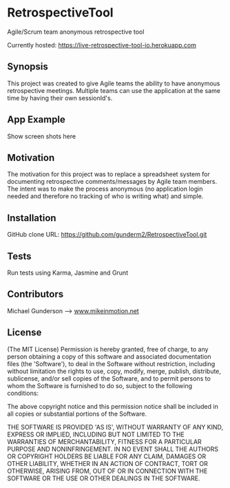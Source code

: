 # RetrospectiveTool
Agile/Scrum team anonymous retrospective tool

Currently hosted: https://live-retrospective-tool-io.herokuapp.com
## Synopsis

This project was created to give Agile teams the ability to have anonymous retrospective meetings. Multiple teams can use the application at the same time by having their own sessionId's.

## App Example

Show screen shots here

## Motivation

The motivation for this project was to replace a spreadsheet system for documenting retrospective comments/messages by Agile team members. The intent was to make the process anonymous (no application login needed and therefore no tracking of who is writing what) and simple.

## Installation

GitHub clone URL: https://github.com/gunderm2/RetrospectiveTool.git

## Tests

Run tests using Karma, Jasmine and Grunt

## Contributors

Michael Gunderson --> www.mikeinmotion.net

## License

(The MIT License) Permission is hereby granted, free of charge, to any person obtaining a copy of this software and associated documentation files (the 'Software'), to deal in the Software without restriction, including without limitation the rights to use, copy, modify, merge, publish, distribute, sublicense, and/or sell copies of the Software, and to permit persons to whom the Software is furnished to do so, subject to the following conditions:

The above copyright notice and this permission notice shall be included in all copies or substantial portions of the Software.

THE SOFTWARE IS PROVIDED 'AS IS', WITHOUT WARRANTY OF ANY KIND, EXPRESS OR IMPLIED, INCLUDING BUT NOT LIMITED TO THE WARRANTIES OF MERCHANTABILITY, FITNESS FOR A PARTICULAR PURPOSE AND NONINFRINGEMENT. IN NO EVENT SHALL THE AUTHORS OR COPYRIGHT HOLDERS BE LIABLE FOR ANY CLAIM, DAMAGES OR OTHER LIABILITY, WHETHER IN AN ACTION OF CONTRACT, TORT OR OTHERWISE, ARISING FROM, OUT OF OR IN CONNECTION WITH THE SOFTWARE OR THE USE OR OTHER DEALINGS IN THE SOFTWARE.
